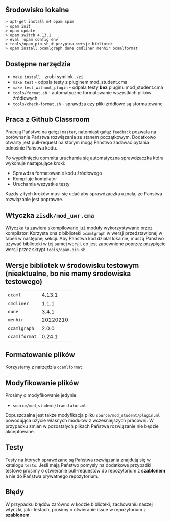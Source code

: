 ## Środowisko lokalne
```
> apt-get install m4 opam spim
> opam init
> opam update
> opam switch 4.13.1
> eval `opam config env`
> tools/opam-pin.sh # przypina wersje bibliotek
> opam install ocamlgraph dune cmdliner menhir ocamlformat
```

## Dostępne narzędzia
- `make install` -  zrobi symlink `./zi`
- `make test`    -  odpala testy z pluginem mod_student.cma
- `make test_without_plugin` - odpala testy __bez__ pluginu mod_student.cma
- `tools/format.sh` - automatyczne formatowanie wszystkich plików źródłowych
- `tools/check-format.sh` - sprawdza czy pliki źródłowe są sformatowane

## Praca z Github Classroom
Pracują Państwo na gałęzi `master`, natomiast gałąź `feedback` pozwala na porównanie Państwa rozwiązania ze stanem początkowym. Dodatkowo otwarty jest pull-request na którym mogą Państwo zadawać pytania odnośnie Państwa kodu.

Po wypchnięciu commita uruchamia się automatyczna sprawdzaczka która wykonuje następujące kroki:

- Sprawdza formatowanie kodu źródłowego
- Kompiluje kompilator
- Uruchamia wszystkie testy

Każdy z tych kroków musi się udać aby sprawdzaczka uznała, że Państwa rozwiązanie jest poprawne.

## Wtyczka `zisdk/mod_uwr.cma`
Wtyczka ta zawiera skompilowane już moduły wykorzystywane przez kompilator.
Korzysta ona z biblioteki `ocamlgraph` w wersji przedstawionej w tabeli w następnej sekcji.
Aby Państwa kod działał lokalnie, muszą Państwo używać biblioteki w tej samej wersji, co jest zapewnione poprzez przypięcie wersji przez skrypt `tools/opam-pin.sh`.

## Wersje bibliotek w środowisku testowym (nieaktualne, bo nie mamy środowiska testowego)
|               |     |
| ---           | --- 
| `ocaml`       | 4.13.1 
| `cmdliner`    | 1.1.1
| `dune`        | 3.4.1
| `menhir`      | 20220210
| `ocamlgraph`  | 2.0.0
| `ocamlformat` | 0.24.1

## Formatowanie plików
Korzystamy z narzędzia `ocamlformat`.

## Modyfikowanie plików
Prosimy o modyfikowanie jedynie:

- `source/mod_student/translator.ml`

Dopuszczalna jest także modyfikacja pliku
`source/mod_student/plugin.ml` powodująca użycie własnych modułów z
wcześniejszych pracowni.  W przypadku zmian w pozostałych plikach
Państwa rozwiązanie nie będzie akceptowane.

## Testy
Testy na których sprawdzane są Państwa rozwiązania znajdują się w katalogu `tests`. Jeśli mają Państwo pomysły na dodatkowe przypadki testowe prosimy o otwieranie pull-requestów do repozytorium z __szablonem__ a nie do Państwa prywatnego repozytorium.

## Błędy
W przypadku błędów zarówno w kodzie biblioteki, zachowaniu naszej wtyczki, jak i testach, prosimy o otwieranie issue w repozytorium z __szablonem__.
